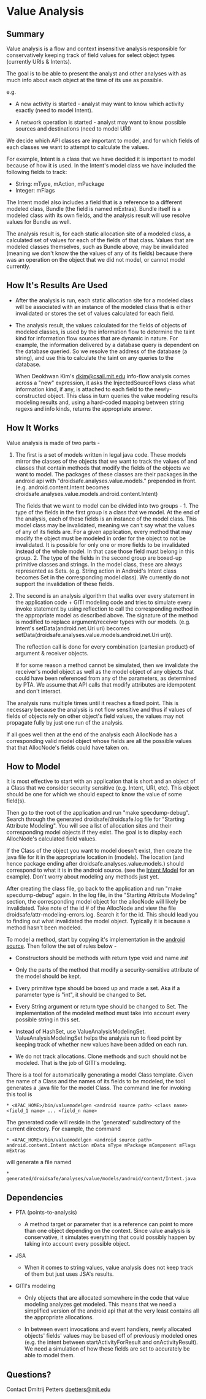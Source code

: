 # Value Analysis

## Summary

Value analysis is a flow and context insensitive analysis responsible for conservatively keeping track of field values
for select object types (currently URIs & Intents).

The goal is to be able to present the analyst and other analyses with as much info about each object at the time of its
use as possible.

e.g.

* A new activity is started - analyst may want to know which activity exactly (need to model Intent).

* A network operation is started - analyst may want to know possible sources and destinations (need to model URI)

We decide which API classes are important to model, and for which fields of each classes we want to attempt to
calculate the values.

For example, Intent is a class that we have decided it is important to model because of how it is used.  In the
Intent's model class we have included the following fields to track:

* String: mType, mAction, mPackage
* Integer: mFlags

The Intent model also includes a field that is a reference to a different modeled class, Bundle (the field is named
mExtras).  Bundle itself is a modeled class with its own fields, and the analysis result will use resolve values for
Bundle as well.

The analysis result is, for each static allocation site of a modeled class, a calculated set of values for each of the
fields of that class. Values that are modeled classes themselves, such as Bundle above, may be invalidated (meaning we
don't know the the values of any of its fields) because there was an operation on the object that we did not model, or
cannot model currently.

## How It's Results Are Used

* After the analysis is run, each static allocation site for a modeled class will be associated with an instance of the
  modeled class that is either invalidated or stores the set of values calculated for each field.

* The analysis result, the values calculated for the fields of objects of modeled classes, is used by the information
  flow to determine the taint kind for information flow sources that are dynamic in nature.  For example, the
  information delivered by a database query is dependent on the database queried.  So we resolve the address of the
  database (a string), and use this to calculate the taint on any queries to the database.

  When Deokhwan Kim's <dkim@csail.mit.edu> info-flow analysis comes across a "new" expression, it asks the
  InjectedSourceFlows class what information kind, if any, is attached to each field to the newly-constructed object.
  This class in turn queries the value modeling results modeling results and, using a hard-coded mapping between string
  regexs and info kinds, returns the appropriate answer.

## How It Works

Value analysis is made of two parts -

1. The first is a set of models written in legal java code. These models mirror the classes of the objects that we want
   to track the values of and classes that contain methods that modify the fields of the objects we want to model. The
   packages of these classes are their packages in the android api with "droidsafe.analyses.value.models." prepended in
   front.  (e.g. android.content.Intent becomes droidsafe.analyses.value.models.android.content.Intent)

   The fields that we want to model can be divided into two groups -
       1. The type of the fields in the first group is a class that we model. At the end of the analysis, each of these
          fields is an instance of the model class. This model class may be invalidated, meaning we can't say what the
          values of any of its fields are. For a given application, every method that may modify the object must be
          modeled in order for the object to not be invalidated. It is possible for only one or more fields to be
          invalidated instead of the whole model. In that case those field must belong in this group.
       2. The type of the fields in the second group are boxed-up primitive classes and strings. In the model class,
          these are always represented as Sets. (e.g. String action in Android's Intent class becomes Set<String> in
          the corresponding model class). We currently do not support the invalidation of these fields.
   

2. The second is an analysis algorithm that walks over every statement in the application code + GITI modeling code and
   tries to simulate every invoke statement by using reflection to call the corresponding method in the appropriate
   model as described above. The signature of the method is modified to replace argument/receiver types with our
   models. (e.g. Intent's setData(android.net.Uri uri) becomes setData(droidsafe.analyses.value.models.android.net.Uri
   uri)).

   The reflection call is done for every combination (cartesian product) of argument & receiver objects.

   If for some reason a method cannot be simulated, then we invalidate the receiver's model object as well as the model
   object of any objects that could have been referenced from any of the parameters, as determined by PTA. We assume
   that API calls that modify attributes are idempotent and don't interact.

The analysis runs multiple times until it reaches a fixed point. This is necessary because the analysis is not flow
sensitive and thus if values of fields of objects rely on other object's field values, the values may not propagate
fully by just one run of the analysis.

If all goes well then at the end of the analysis each AllocNode has a corresponding valid model object whose fields are
all the possible values that that AllocNode's fields could have taken on.

## How to Model

It is most effective to start with an application that is short and an object of a Class that we consider security
sensitive (e.g. Intent, URI, etc). This object should be one for which we should expect to know the value of some
field(s).

Then go to the root of the application and run "make specdump-debug". Search through the generated
droidsafe/droidsafe.log file for "Starting Attribute Modeling". You will see a list of allocation sites and their
corresponding model objects if they exist. The goal is to display each AllocNode's calculated field values.

If the Class of the object you want to model doesn't exist, then create the java file for it in the appropriate
location in (models). The location (and hence package ending after droidsafe.analyses.value.models.) should correspond
to what it is in the android source. (see the [Intent Model](models/android/content/Intent.java) for an example). Don't
worry about modeling any methods just yet.

After creating the class file, go back to the application and run "make specdump-debug" again. In the log file, in the
"Starting Attribute Modeling" section, the corresponding model object for the allocNode will likely be invalidated.
Take note of the id # of the AllocNode and view the file droidsafe/attr-modeling-errors.log. Search it for the id. This
should lead you to finding out what invalidated the model object. Typically it is because a method hasn't been modeled.

To model a method, start by copying it's implementation in the [android
source](http://grepcode.com/file/repository.grepcode.com/java/ext/com.google.android/android/4.0.3_r1/android). Then
follow the set of rules below -

* Constructors should be methods with return type void and name _init_

* Only the parts of the method that modify a security-sensitive attribute of the model should be kept.

* Every primitive type should be boxed up and made a set. Aka if a parameter type is "int", it should be changed to
  Set<Integer>.

* Every String argument or return type should be changed to Set<String>. The implementation of the modeled method must
  take into account every possible string in this set.

* Instead of HashSet, use ValueAnalysisModelingSet. ValueAnalysisModelingSet helps the analysis run to fixed point by keeping track of
  whether new values have been added on each run.

* We do not track allocations. Clone methods and such should not be modeled. That is the job of GITI's modeling.

There is a tool for automatically generating a model Class template. Given the name of a Class and the names of its 
fields to be modeled, the tool generates a .java file for the model Class. The command line for invoking this tool is

    * <APAC_HOME>/bin/valuemodelgen <android source path> <class name> <field_1 name> ... <field_n name>

The generated code will reside in the 'generated' subdirectory of the current directory. For example, the command

    * <APAC_HOME>/bin/valuemodelgen <android source path> android.content.Intent mAction mData mType mPackage mComponent mFlags mExtras

will generate a file named

    * generated/droidsafe/analyses/value/models/android/content/Intent.java


## Dependencies

* PTA (points-to-analysis)

    * A method target or parameter that is a reference can point to more than one object depending on the context.
      Since value analysis is conservative, it simulates everything that could possibly happen by taking into account
      every possible object.

* JSA

    * When it comes to string values, value analysis does not keep track of them but just uses JSA's results.

* GITI's modeling

    * Only objects that are allocated somewhere in the code that value modeling analyzes get modeled. This means that
      we need a simplified version of the android api that at the very least contains all the appropriate allocations.

    * In between event invocations and event handlers, newly allocated objects' fields' values may be based off of
      previously modeled ones (e.g. the intent between startActivityForResult and onActivityResult). We need a
      simulation of how these fields are set to accurately be able to model them.

## Questions?

Contact Dmitrij Petters <dpetters@mit.edu>
